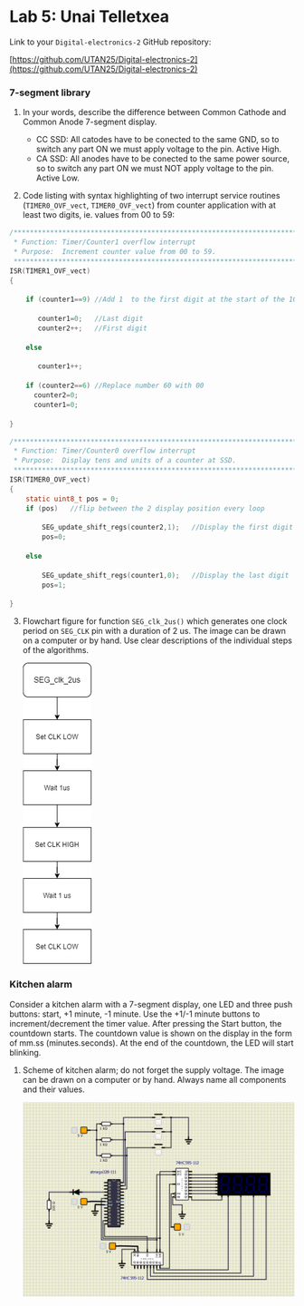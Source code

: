 # Lab 5: Unai Telletxea

Link to your `Digital-electronics-2` GitHub repository:

   [https://github.com/UTAN25/Digital-electronics-2](https://github.com/UTAN25/Digital-electronics-2)


### 7-segment library

1. In your words, describe the difference between Common Cathode and Common Anode 7-segment display.
   * CC SSD: All catodes have to be conected to the same GND, so to switch any part ON we must apply voltage to the pin. Active High.
   * CA SSD: All anodes have to be conected to the same power source, so to switch any part ON we must NOT apply voltage to the pin. Active Low.

2. Code listing with syntax highlighting of two interrupt service routines (`TIMER0_OVF_vect`, `TIMER0_OVF_vect`) from counter application with at least two digits, ie. values from 00 to 59:

```c
/**********************************************************************
 * Function: Timer/Counter1 overflow interrupt
 * Purpose:  Increment counter value from 00 to 59.
 **********************************************************************/
ISR(TIMER1_OVF_vect)
{
    
    if (counter1==9) //Add 1  to the first digit at the start of the 10th cicle
    
       counter1=0;   //Last digit
       counter2++;   //First digit
        
    else
    
       counter1++;
    
    if (counter2==6) //Replace number 60 with 00
      counter2=0;
      counter1=0;

}
```

```c
/**********************************************************************
 * Function: Timer/Counter0 overflow interrupt
 * Purpose:  Display tens and units of a counter at SSD.
 **********************************************************************/
ISR(TIMER0_OVF_vect)
{
    static uint8_t pos = 0;
    if (pos)   //flip between the 2 display position every loop
    
        SEG_update_shift_regs(counter2,1);   //Display the first digit
        pos=0;
        
    else
    
        SEG_update_shift_regs(counter1,0);   //Display the last digit
        pos=1;

}
```

3. Flowchart figure for function `SEG_clk_2us()` which generates one clock period on `SEG_CLK` pin with a duration of 2&nbsp;us. The image can be drawn on a computer or by hand. Use clear descriptions of the individual steps of the algorithms.

   ![your figure](https://github.com/UTAN25/Digital-electronics-2/blob/main/Labs/05-segment/Untitled%20Diagram.drawio.png)


### Kitchen alarm

Consider a kitchen alarm with a 7-segment display, one LED and three push buttons: start, +1 minute, -1 minute. Use the +1/-1 minute buttons to increment/decrement the timer value. After pressing the Start button, the countdown starts. The countdown value is shown on the display in the form of mm.ss (minutes.seconds). At the end of the countdown, the LED will start blinking.

1. Scheme of kitchen alarm; do not forget the supply voltage. The image can be drawn on a computer or by hand. Always name all components and their values.

   ![your figure](https://github.com/UTAN25/Digital-electronics-2/blob/main/Labs/05-segment/tempsnip.png)
